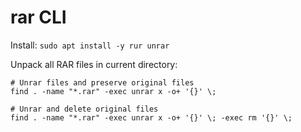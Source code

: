 # rar CLI

Install: `sudo apt install -y rur unrar`

Unpack all RAR files in current directory:
```
# Unrar files and preserve original files
find . -name "*.rar" -exec unrar x -o+ '{}' \;

# Unrar and delete original files
find . -name "*.rar" -exec unrar x -o+ '{}' \; -exec rm '{}' \;
```
